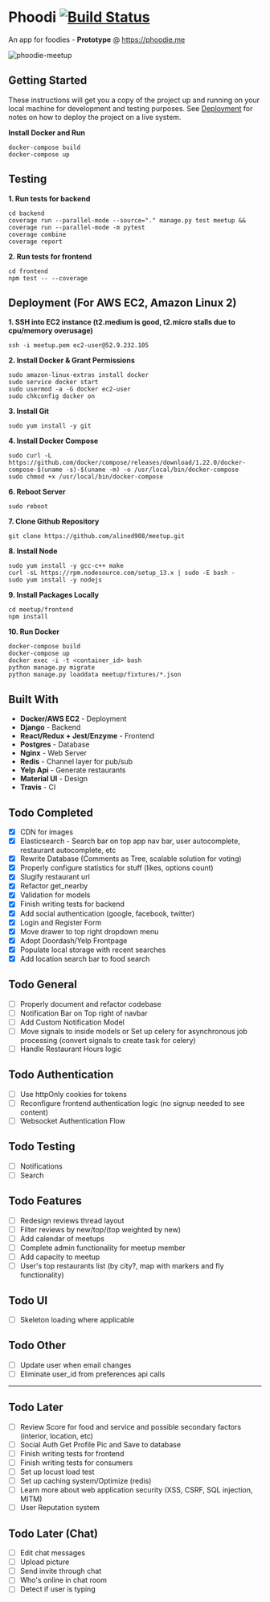 # Phoodi [![Build Status](https://travis-ci.com/alined908/phoodi.svg?token=PvKqjKHMMeoZSCY5YeNS&branch=master)](https://travis-ci.com/github/alined908/phoodi)
An app for foodies - **Prototype** @ https://phoodie.me

![phoodie-meetup](https://user-images.githubusercontent.com/47507106/82004652-4fc65180-9618-11ea-9974-51c4066ec5d1.png)

## Getting Started
These instructions will get you a copy of the project up and running on your local machine for development and testing purposes. See [Deployment](#deployment) for notes on how to deploy the project on a live system.

**Install Docker and Run**
```
docker-compose build
docker-compose up
```

## Testing
**1. Run tests for backend**
```
cd backend
coverage run --parallel-mode --source="." manage.py test meetup && coverage run --parallel-mode -m pytest
coverage combine
coverage report
```
**2. Run tests for frontend**
```
cd frontend
npm test -- --coverage
```

## Deployment (For AWS EC2, Amazon Linux 2)
**1. SSH into EC2 instance (t2.medium is good, t2.micro stalls due to cpu/memory overusage)**
``` 
ssh -i meetup.pem ec2-user@52.9.232.105
```
**2. Install Docker & Grant Permissions**
```
sudo amazon-linux-extras install docker
sudo service docker start
sudo usermod -a -G docker ec2-user
sudo chkconfig docker on
```
**3. Install Git**
```
sudo yum install -y git
```
**4. Install Docker Compose**
```
sudo curl -L https://github.com/docker/compose/releases/download/1.22.0/docker-compose-$(uname -s)-$(uname -m) -o /usr/local/bin/docker-compose
sudo chmod +x /usr/local/bin/docker-compose
```
**6. Reboot Server**
```
sudo reboot
```
**7. Clone Github Repository** 
```
git clone https://github.com/alined908/meetup.git
```
**8. Install Node**
```
sudo yum install -y gcc-c++ make
curl -sL https://rpm.nodesource.com/setup_13.x | sudo -E bash -
sudo yum install -y nodejs
```
**9. Install Packages Locally**
```
cd meetup/frontend
npm install
```
**10. Run Docker**
```
docker-compose build
docker-compose up
docker exec -i -t <container_id> bash
python manage.py migrate
python manage.py loaddata meetup/fixtures/*.json
```

## Built With

* **Docker/AWS EC2** - Deployment
* **Django** - Backend
* **React/Redux + Jest/Enzyme** - Frontend
* **Postgres** - Database
* **Nginx** - Web Server
* **Redis** - Channel layer for pub/sub
* **Yelp Api** - Generate restaurants
* **Material UI** - Design
* **Travis** - CI

## Todo Completed
- [x] CDN for images
- [x] Elasticsearch - Search bar on top app nav bar, user autocomplete, restaurant autocomplete, etc
- [x] Rewrite Database (Comments as Tree, scalable solution for voting)
- [x] Properly configure statistics for stuff (likes, options count)
- [x] Slugify restaurant url
- [x] Refactor get_nearby
- [x] Validation for models
- [x] Finish writing tests for backend
- [x] Add social authentication (google, facebook, twitter)
- [x] Login and Register Form
- [x] Move drawer to top right dropdown menu
- [x] Adopt Doordash/Yelp Frontpage
- [x] Populate local storage with recent searches
- [x] Add location search bar to food search

## Todo General
- [ ] Properly document and refactor codebase
- [ ] Notification Bar on Top right of navbar
- [ ] Add Custom Notification Model
- [ ] Move signals to inside models or Set up celery for asynchronous job processing (convert signals to create task for celery)
- [ ] Handle Restaurant Hours logic

## Todo Authentication
- [ ] Use httpOnly cookies for tokens
- [ ] Reconfigure frontend authentication logic (no signup needed to see content)
- [ ] Websocket Authentication Flow

## Todo Testing
- [ ] Notifications
- [ ] Search

## Todo Features
- [ ] Redesign reviews thread layout
- [ ] Filter reviews by new/top/(top weighted by new) 
- [ ] Add calendar of meetups
- [ ] Complete admin functionality for meetup member
- [ ] Add capacity to meetup
- [ ] User's top restaurants list (by city?, map with markers and fly functionality)

## Todo UI
- [ ] Skeleton loading where applicable

## Todo Other
- [ ] Update user when email changes
- [ ] Eliminate user_id from preferences api calls

-------------------------------------------------------

## Todo Later
- [ ] Review Score for food and service and possible secondary factors (interior, location, etc)
- [ ] Social Auth Get Profile Pic and Save to database
- [ ] Finish writing tests for frontend
- [ ] Finish writing tests for consumers
- [ ] Set up locust load test
- [ ] Set up caching system/Optimize (redis)
- [ ] Learn more about web application security (XSS, CSRF, SQL injection, MITM)
- [ ] User Reputation system

## Todo Later (Chat)
- [ ] Edit chat messages
- [ ] Upload picture
- [ ] Send invite through chat
- [ ] Who's online in chat room
- [ ] Detect if user is typing